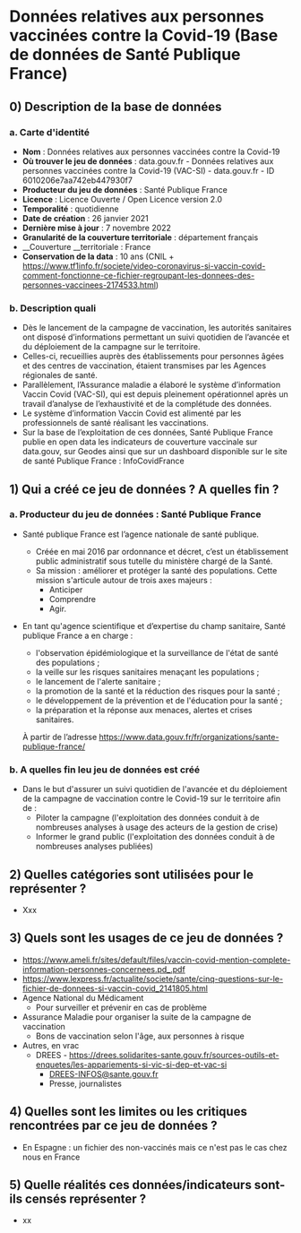 # Données relatives aux personnes vaccinées contre la Covid-19 (Base de données de Santé Publique France)


## 0) Description de la base de données
### a. Carte d'identité

* __Nom__ : Données relatives aux personnes vaccinées contre la Covid-19  
* __Où trouver le jeu de données__ : data.gouv.fr - Données relatives aux personnes vaccinées contre la Covid-19 (VAC-SI) - data.gouv.fr - ID 6010206e7aa742eb447930f7  
* __Producteur du jeu de données__ : Santé Publique France  
* __Licence__ : Licence Ouverte / Open Licence version 2.0  
* __Temporalité__ : quotidienne  
* __Date de création__ : 26 janvier 2021  
* __Dernière mise à jour__ : 7 novembre 2022  
* __Granularité de la couverture territoriale__ : département français  
* __Couverture __territoriale : France  
* __Conservation de la data__ : 10 ans (CNIL + https://www.tf1info.fr/societe/video-coronavirus-si-vaccin-covid-comment-fonctionne-ce-fichier-regroupant-les-donnees-des-personnes-vaccinees-2174533.html)  

### b. Description quali

* Dès le lancement de la campagne de vaccination, les autorités sanitaires ont disposé d’informations permettant un suivi quotidien de l’avancée et du déploiement de la campagne sur le territoire.  
* Celles-ci, recueillies auprès des établissements pour personnes âgées et des centres de vaccination, étaient transmises par les Agences régionales de santé.  
* Parallèlement, l’Assurance maladie a élaboré le système d’information Vaccin Covid (VAC-SI), qui est depuis pleinement opérationnel après un travail d’analyse de l’exhaustivité et de la complétude des données.  
* Le système d’information Vaccin Covid est alimenté par les professionnels de santé réalisant les vaccinations.  
* Sur la base de l’exploitation de ces données, Santé Publique France publie en open data les indicateurs de couverture vaccinale sur data.gouv, sur Geodes ainsi que sur un dashboard disponible sur le site de santé Publique France : InfoCovidFrance  


## 1) Qui a créé ce jeu de données ? A quelles fin ?

### a. Producteur du jeu de données : Santé Publique France
	
* Santé publique France est l’agence nationale de santé publique.  
   * Créée en mai 2016 par ordonnance et décret, c’est un établissement public administratif sous tutelle du ministère chargé de la Santé.  
   * Sa mission : améliorer et protéger la santé des populations. Cette mission s'articule autour de trois axes majeurs :  
      * Anticiper  
      * Comprendre  
      * Agir.  
* En tant qu'agence scientifique et d’expertise du champ sanitaire, Santé publique France a en charge :  
   * l'observation épidémiologique et la surveillance de l'état de santé des populations ;  
   * la veille sur les risques sanitaires menaçant les populations ;  
   * le lancement de l'alerte sanitaire ;  
   * la promotion de la santé et la réduction des risques pour la santé ;  
   * le développement de la prévention et de l'éducation pour la santé ;  
   * la préparation et la réponse aux menaces, alertes et crises sanitaires.  
	
	À partir de l’adresse <https://www.data.gouv.fr/fr/organizations/sante-publique-france/> 
	
### b. A quelles fin leu jeu de données est créé

* Dans le but d'assurer un suivi quotidien de l'avancée et du déploiement de la campagne de vaccination contre le Covid-19 sur le territoire afin de :  
   * Piloter la campagne (l'exploitation des données conduit à de nombreuses analyses à usage des acteurs de la gestion de crise)  
   * Informer le grand public (l'exploitation des données conduit à de nombreuses analyses publiées)  

## 2) Quelles catégories sont utilisées pour le représenter ?

* Xxx  

## 3) Quels sont les usages de ce jeu de données ?

* https://www.ameli.fr/sites/default/files/vaccin-covid-mention-complete-information-personnes-concernees.pd_.pdf  
* https://www.lexpress.fr/actualite/societe/sante/cinq-questions-sur-le-fichier-de-donnees-si-vaccin-covid_2141805.html  
* Agence National du Médicament  
   * Pour surveiller et prévenir en cas de problème  
* Assurance Maladie pour organiser la suite de la campagne de vaccination  
   * Bons de vaccination selon l'âge, aux personnes à risque  
* Autres, en vrac  
   * DREES - https://drees.solidarites-sante.gouv.fr/sources-outils-et-enquetes/les-appariements-si-vic-si-dep-et-vac-si  
      * DREES-INFOS@sante.gouv.fr  
      * Presse, journalistes  


## 4) Quelles sont les limites ou les critiques rencontrées par ce jeu de données ?

* En Espagne : un fichier des non-vaccinés mais ce n'est pas le cas chez nous en France  
	

## 5) Quelle réalités ces données/indicateurs sont-ils censés représenter ?

* xx  

